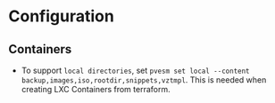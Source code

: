 # Configuration


## Containers

* To support `local directories`, set `pvesm set local --content backup,images,iso,rootdir,snippets,vztmpl`. This is needed when creating LXC Containers from terraform.
